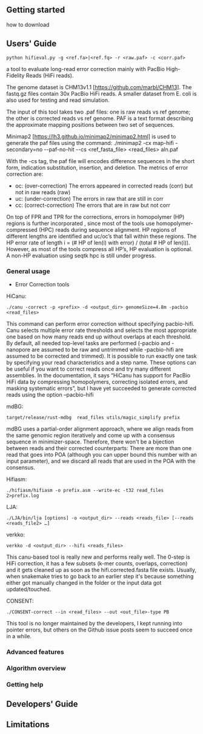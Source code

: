 ## Getting started

how to download

## Users' Guide

	python hifieval.py -g <ref.fa>|<ref.fq> -r <raw.paf> -c <corr.paf>

a tool to evaluate long-read error correction mainly with PacBio High-Fidelity Reads (HiFi reads). 

The genome dataset is CHM13v1.1 [https://github.com/marbl/CHM13]. The fastq.gz files contain 30x PacBio HiFi reads. A smaller dataset from E. coli is also used for testing and read simulation.

The input of this tool takes two .paf files: one is raw reads vs ref genome; the other is corrected reads vs ref genome. PAF is a text format describing the approximate mapping positions between two set of sequences. 

Minimap2 [https://lh3.github.io/minimap2/minimap2.html] is used to generate the paf files using the command: 
	./minimap2 -cx map-hifi -secondary=no --paf-no-hit --cs <ref_fasta_file> <read_files>  aln.paf

With the -cs tag, the paf file will encodes difference sequences in the short form, indication substitution, insertion, and deletion. The metrics of error correction are:
- oc: (over-correction) The errors appeared in corrected reads (corr) but not in raw reads (raw)
- uc: (under-correction) The errors in raw that are still in corr
- cc: (correct-correction) The errors that are in raw but not corr

On top of FPR and TPR for the corrections, errors in homopolymer (HP) regions is further incorporated , since most of the tools use homopolymer-compressed (HPC) reads during sequence alignment. HP regions of different lengths are identified and uc/oc’s that fall within these regions. The HP error rate of length i = (# HP of len(i) with error) / (total # HP of len(i)). However, as most of the tools compress all HP’s, HP evaluation is optional. A non-HP evaluation using seqtk hpc is still under progress.
### General usage
- Error Correction tools

HiCanu: 

	./canu -correct -p <prefix> -d <output_dir> genomeSize=4.8m -pacbio <read_files>
	
This command can perform error correction without specifying pacbio-hifi.
Canu selects multiple error rate thresholds and selects the most appropriate one based on how many reads end up without overlaps at each threshold. By default, all needed top-level tasks are performed (-pacbio and -nanopore are assumed to be raw and untrimmed while -pacbio-hifi are assumed to be corrected and trimmed). It is possible to run exactly one task by specifying your read characteristics and a step name. These options can be useful if you want to correct reads once and try many different assemblies. In the documentation, it says “HiCanu has support for PacBio HiFi data by compressing homopolymers, correcting isolated errors, and masking systematic errors”, but I have yet succeeded to generate corrected reads using the option –pacbio-hifi

mdBG:

	target/release/rust-mdbg  read_files utils/magic_simplify prefix
	
mdBG uses a partial-order alignment approach, where we align reads from the same genomic region iteratively and come up with a consensus sequence in minimizer-space. Therefore, there won't be a bijection between reads and their corrected counterparts: There are more than one read that goes into POA (although you can upper bound this number with an input parameter), and we discard all reads that are used in the POA with the consensus. 

Hifiasm:

	./hifiasm/hifiasm -o prefix.asm --write-ec -t32 read_files 2>prefix.log

LJA:

	./LJA/bin/lja [options] -o <output_dir> --reads <reads_file> [--reads <reads_file2> …]

verkko:

	verkko -d <output_dir> --hifi <reads_files>
	
This canu-based tool is really new and performs really well. The 0-step is HiFi correction, it has a few subsets (k-mer counts, overlaps, correction) and it gets cleaned up as soon as the hifi.corrected.fasta file exists. Usually, when snakemake tries to go back to an earlier step it's because something either got manually changed in the folder or the input data got updated/touched.

CONSENT:

	./CONSENT-correct --in <read_files> --out <out_file>-type PB
	
This tool is no longer maintained by the developers, I kept running into pointer errors, but others on the Github issue posts seem to succeed once in a while.
    
### Advanced features

### Algorithm overview
### Getting help

## Developers' Guide
## Limitations
